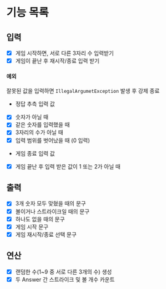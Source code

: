 # 기능 목록

## 입력
- [x] 게임 시작하면, 서로 다른 3자리 수 입력받기
- [x] 게임이 끝난 후 재시작/종료 입력 받기

#### 예외
잘못된 값을 입력하면 `IllegalArgumetException` 발생 후 강제 종료
- 정답 추측 입력 값
- [x] 숫자가 아닐 때
- [x] 같은 숫자를 입력했을 때
- [x] 3자리의 수가 아닐 때
- [x] 입력 범위를 벗어났을 때 (0 입력)
- 게임 종료 입력 값
- [x] 게임 끝난 후 입력 받은 값이 1 또는 2가 아닐 때

## 출력
- [x] 3개 숫자 모두 맞혔을 때의 문구
- [x] 볼이거나 스트라이크일 때의 문구
- [x] 하나도 없을 때의 문구
- [x] 게임 시작 문구
- [x] 게임 재시작/종료 선택 문구

## 연산
- [x] 랜덤한 수(1~9 중 서로 다른 3개의 수) 생성
- [x] 두 Answer 간 스트라이크 및 볼 개수 카운트